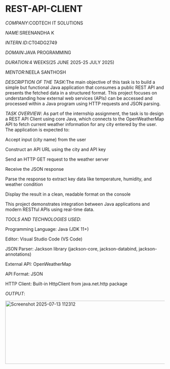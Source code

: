 # REST-API-CLIENT

*COMPANY*:CODTECH IT SOLUTIONS

*NAME*:SREENANDHA K

*INTERN ID*:CT04DG2749

*DOMAIN*:JAVA PROGRAMMING

*DURATION*:4 WEEKS(25 JUNE 2025-25 JULY 2025)

*MENTOR*:NEELA SANTHOSH

*DESCRIPTION OF THE TASK*:The main objective of this task is to build a simple but functional Java application that consumes a public REST API and presents the fetched data in a structured format. This project focuses on understanding how external web services (APIs) can be accessed and processed within a Java program using HTTP requests and JSON parsing.

*TASK OVERVIEW*:
As part of the internship assignment, the task is to design a REST API Client using core Java, which connects to the OpenWeatherMap API to fetch current weather information for any city entered by the user. The application is expected to:

Accept input (city name) from the user

Construct an API URL using the city and API key

Send an HTTP GET request to the weather server

Receive the JSON response

Parse the response to extract key data like temperature, humidity, and weather condition

Display the result in a clean, readable format on the console

This project demonstrates integration between Java applications and modern RESTful APIs using real-time data.

*TOOLS AND TECHNOLOGIES USED*:

Programming Language: Java (JDK 11+)

Editor: Visual Studio Code (VS Code)

JSON Parser: Jackson library (jackson-core, jackson-databind, jackson-annotations)

External API: OpenWeatherMap 

API Format: JSON

HTTP Client: Built-in HttpClient from java.net.http package

*OUTPUT*:

<img width="923" height="199" alt="Screenshot 2025-07-13 112312" src="https://github.com/user-attachments/assets/e71300eb-9253-40ac-a0cf-9816c66d8555" />


